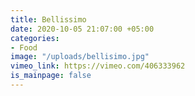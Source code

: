 ```yaml
---
title: Bellissimo
date: 2020-10-05 21:07:00 +05:00
categories:
- Food
image: "/uploads/bellisimo.jpg"
vimeo_link: https://vimeo.com/406333962
is_mainpage: false
---
```


